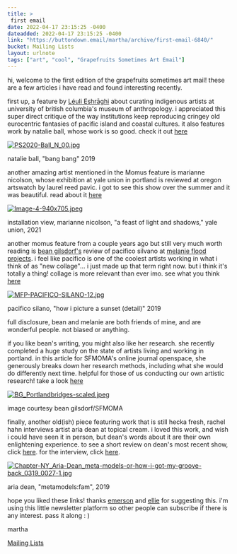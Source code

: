 ```yaml
---
title: > 
 first email
date: 2022-04-17 23:15:25 -0400
dateadded: 2022-04-17 23:15:25 -0400
link: "https://buttondown.email/martha/archive/first-email-6840/"
bucket: Mailing Lists
layout: urlnote
tags: ["art", "cool", "Grapefruits Sometimes Art Email"]
--- 
```


<![CDATA[<p>hi, welcome to the first edition of the grapefruits sometimes art mail! these are a few articles i have read and found interesting recently.</p>
<p>first up, a feature by <a href="https://momus.ca/author/leuli-eshraghi/" rel="noopener noreferrer nofollow" target="_blank">Léuli Eshrāghi</a> about curating indigenous artists at university of british columbia's museum of anthropology. i appreciated this super direct critique of the way institutions keep reproducing cringey old eurocentric fantasies of pacific island and coastal cultures. it also features work by natalie ball, whose work is so good. check it out <a href="https://momus.ca/situating-great-ocean-art-in-canadian-museums/" rel="noopener noreferrer nofollow" target="_blank">here</a></p>
<p><a href="https://momus.ca/situating-great-ocean-art-in-canadian-museums/" rel="noopener noreferrer nofollow" target="_blank"><img alt="PS2020-Ball_N_00.jpg" src="https://buttondown.s3.amazonaws.com/images/5568ba27-d99c-4d37-bbc4-4582c5510e5e.jpg"/></a></p>
<p>natalie ball, "bang bang" 2019</p>
<p>another amazing artist mentioned in the Momus feature is marianne nicolson, whose exhibition at yale union in portland is reviewed at oregon artswatch by laurel reed pavic. i got to see this show over the summer and it was beautiful. read about it <a href="https://www.orartswatch.org/water-memory-exchange-marianne-nicolson-at-yale-union/" rel="noopener noreferrer nofollow" target="_blank">here</a></p>
<p><a href="https://www.orartswatch.org/water-memory-exchange-marianne-nicolson-at-yale-union/" rel="noopener noreferrer nofollow" target="_blank"><img alt="Image-4-940x705.jpeg" src="https://buttondown.s3.amazonaws.com/images/6cff8b2d-9599-4670-b81f-6cf309dade98.jpeg"/></a></p>
<p>installation view, marianne nicolson, "a feast of light and shadows," yale union, 2021</p>
<p>another momus feature from a couple years ago but still very much worth reading is <a href="https://www.beangilsdorf.com/" rel="noopener noreferrer nofollow" target="_blank">bean gilsdorf's</a> review of pacifico silvano at <a href="https://www.melaniefloodprojects.com/" rel="noopener noreferrer nofollow" target="_blank">melanie flood projects</a>. i feel like pacifico is one of the coolest artists working in what i think of as "new collage"... i just made up that term right now. but i think it's totally a thing! collage is more relevant than ever imo. see what you think <a href="https://momus.ca/wide-open-spaces-pacifico-silano-emancipates-his-gay-erotica/" rel="noopener noreferrer nofollow" target="_blank">here</a></p>
<p><a href="https://momus.ca/wide-open-spaces-pacifico-silano-emancipates-his-gay-erotica/" rel="noopener noreferrer nofollow" target="_blank"><img alt="MFP-PACIFICO-SILANO-12.jpg" src="https://buttondown.s3.amazonaws.com/images/726cc883-0d85-4c25-9598-aade57d034ed.jpg"/></a></p>
<p>pacifico silano, "how i picture a sunset (detail)" 2019</p>
<p>full disclosure, bean and melanie are both friends of mine, and are wonderful people. not biased or anything.</p>
<p>if you like bean's writing, you might also like her research. she recently completed a huge study on the state of artists living and working in portland. in this article for SFMOMA's online journal openspace, she generously breaks down her research methods, including what she would do differently next time. helpful for those of us conducting our own artistic research! take a look <a href="https://openspace.sfmoma.org/2021/11/taking-stock-a-diy-guide/" rel="noopener noreferrer nofollow" target="_blank">here</a></p>
<p><a href="https://openspace.sfmoma.org/2021/11/taking-stock-a-diy-guide/" rel="noopener noreferrer nofollow" target="_blank"><img alt="BG_Portlandbridges-scaled.jpeg" src="https://buttondown.s3.amazonaws.com/images/e06a1bec-be7e-409f-a489-e67e1d07aea6.jpeg"/></a></p>
<p>image courtesy bean gilsdorf/SFMOMA</p>
<p>finally, another old(ish) piece featuring work that is still hecka fresh, rachel hahn interviews artist aria dean at topical cream. i loved this work, and wish i could have seen it in person, but dean's words about it are their own enlightening experience. to see a short review on dean's most recent show, click <a href="https://www.artnews.com/art-in-america/aia-reviews/aria-dean-suite-redcat-kudzu-1234601525/" rel="noopener noreferrer nofollow" target="_blank">here</a>. for the interview, click <a href="https://www.topicalcream.org/features/aria-dean-on-conceptual-one-liners-and-her-least-personal-show-yet/" rel="noopener noreferrer nofollow" target="_blank">here</a>.</p>
<p><a href="https://www.topicalcream.org/features/aria-dean-on-conceptual-one-liners-and-her-least-personal-show-yet/" rel="noopener noreferrer nofollow" target="_blank"><img alt="Chapter-NY_Aria-Dean_meta-models-or-how-i-got-my-groove-back_0319_0027-1.jpg" src="https://buttondown.s3.amazonaws.com/images/653a444c-3caa-4ec7-9d3c-1e3f16d54422.jpg"/></a></p>
<p>aria dean, "metamodels:fam", 2019</p>
<p>hope you liked these links! thanks <a href="https://emerson.studio/" rel="noopener noreferrer nofollow" target="_blank">emerson</a> and <a href="https://ellieschmidt.com/" rel="noopener noreferrer nofollow" target="_blank">ellie</a> for suggesting this. i'm using this little newsletter platform so other people can subscribe if there is any interest. pass it along : )</p>
<p>martha</p>
 <!-- end excerpt --> 
<div class='bucket'><a class='internal-link' href='/buckets/mailing-lists'>Mailing Lists</a></div> 
